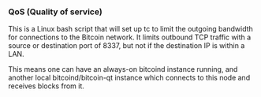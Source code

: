 ### QoS (Quality of service) ###

This is a Linux bash script that will set up tc to limit the outgoing bandwidth for connections to the Bitcoin network. It limits outbound TCP traffic with a source or destination port of 8337, but not if the destination IP is within a LAN.

This means one can have an always-on bitcoind instance running, and another local bitcoind/bitcoin-qt instance which connects to this node and receives blocks from it.

